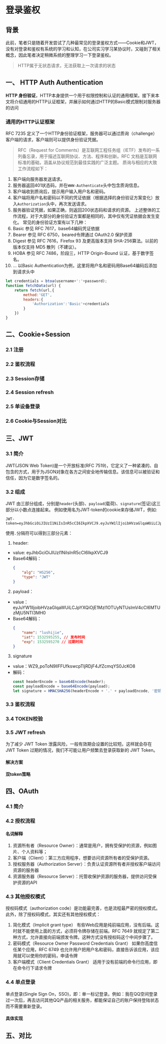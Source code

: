 # 登录鉴权
## 背景
此前，笔者只是随着开发尝试了几种最常见的登录鉴权方式——Cookie和JWT，没有对登录和鉴权有系统的学习和认知，在公司实习学习某协议时，又碰到了相关概念，因此笔者决定稍微系统的整理学习一下登录鉴权。
> HTTP属于无状态请求，无法获取上一次请求的状态
## 一、 HTTP Auth Authentication
**HTTP 身份验证**，HTTP本身提供一个用于权限控制和认证的通用框架。接下来本文将介绍通用的HTTP认证框架，并展示如何通过HTTP的Basic模式限制对服务器的访问
### 通用的HTTP认证框架
RFC 7235 定义了一个HTTP身份验证框架，服务器可以通过质询（challenge）客户端的请求，客户端则可以提供身份验证凭据。
> RFC（Request for Comments）是互联网工程任务组（IETF）发布的一系列备忘录，用于描述互联网协议、方法、程序和创新。RFC 文档是互联网标准的基础，涵盖从协议规范到最佳实践的广泛主题。
质询与相应的大致工作流程如下：
1. 客户端向服务器发送请求。
2. 服务器返回401状态码，并在`WWW-Authenticate`头中包含质询信息。
3. 客户端收到质询后，提示用户输入用户名和密码。
4. 客户端将用户名和密码以不同的凭证依据（根据选择的身份验证方案变化）放入`Authorization`头中，再次发送请求。
5. 服务器验证凭据，如果正确，则返回200状态码和请求的资源。
上述整体的工作流程，对于大部分的身份验证方案都是相同的，其中仅有凭证依据会发生变化。
常见的身份验证方案有以下几种：
1. Basic 参见 RFC 7617，base64编码凭证依据
2. Bearer 参见 RFC 6750，beared令牌通过 OAuth2.0 保护资源
3. Digest 参见 RFC 7616，Firefox 93 及更高版本支持 SHA-256算法。以前的版本仅支持 MD5 散列（不建议）。
4. HOBA 参见 RFC 7486，阶段三，HTTP Origin-Bound 认证，基于数字签名。
5. ...
以Basic Authentication为例，这里将用户名和密码用Base64编码后添加到请求头中
```js
let credentials = btoa(username+':'+password);
function fetchData(url) {
    return fetch(url,{
        method:'GET',
        headers:{
            'Authorization':'Basic'+credentials
        }
    })
}
```
## 二、Cookie+Session
### 2.1 注册
### 2.2 鉴权流程
### 2.3 Session存储
### 2.4 Session refresh
### 2.5 单设备登录
### 2.6 Cookie与Session对比
## 三、JWT
### 3.1 简介
JWT(JSON Web Token)是一个开放标准(RFC 7519)，它定义了一种紧凑的、自包含的方式，用于为JSON对象在各方之间安全地传输信息。该信息可以被验证和信任，因为它是数字签名的。
### 3.2 组成
JWT 由三部分组成，分别是`header`(头部)、`payload`(载荷)、`signature`(签证)这三部分以小数点连接起来。
例如使用名为JWT-token的cookie来存储JWT，例如:
```
JWT-token=eyJhbGciOiJIUzI1NiIsInR5cCI6IkpXVCJ9.eyJuYW1lIjoibHVzaGlqaWUiLCJpYXQiOjE1MzI1OTUyNTUsImV4cCI6MTUzMjU5NTI3MH0.WZ9_poToN9llFFUfkswcpTljRDjF4JfZcmqYS0JcKO8;
```
使用`.`分隔符可以得到三部分元素：
1. header:
- value: eyJhbGciOiJIUzI1NiIsInR5cCI6IkpXVCJ9
- Base64解码：
    ```json
    {
        "alg": "HS256", 
        "type": "JWT"
    }
    ```
2. payload：
- value：eyJuYW1lIjoibHVzaGlqaWUiLCJpYXQiOjE1MzI1OTUyNTUsImV4cCI6MTUzMjU5NTI3MH0      
- Base64解码：
    ```json
    {
        "name": "lushijie",
        "iat": 1532595255, // 发布时间
        "exp": 1532595270 // 过期时间
    }
    ```
3. signature
- value：WZ9_poToN9llFFUfkswcpTljRDjF4JfZcmqYS0JcKO8
- 解码：
    ```js
    const headerEncode = base64Encode(header);
    const payloadEncode = base64Encode(payload);
    let signature = HMACSHA256(headerEncode + '.' + payloadEncode, '密钥');
    ```
### 3.3 鉴权流程
### 3.4 TOKEN校验
### 3.5 JWT refresh
为了减少 JWT Token 泄露风险，一般有效期会设置的比较短。这样就会存在 JWT Token 过期的情况，我们不可能让用户频繁去登录获取新的 JWT Token。
#### 解决方案
**双token策略**
## 四、OAuth
### 4.1 简介
### 4.2 授权流程
#### 名词解释
1. 资源所有者（Resource Owner）：通常是用户，拥有受保护的资源，例如图片、个人资料等；
2. 客户端（Client）：第三方应用程序，想要访问资源所有者的受保护资源。
3. 授权服务器（Authorization Server）：负责认证资源所有者并授权客户端访问资源的服务器
4. 资源服务器（Resource Server）：托管收保护资源的服务器，提供访问受保护资源的API
### 4.3 其他授权模式
授权码模式（authorization code）是功能最完善，也是流程最严密的授权模式。此外，除了授权码模式，其实还有其他授权模式：
1. 简化模式（Implicit grant type）
有些Web应用是纯前端应用，没有后端。这时就不能使用上面的方式，必须将令牌存储在前端。RFC 7649 就规定了第二种方式，允许直接向前端颁发令牌。这种方式没有授权码这个中间步骤了。
2. 密码模式（Resource Owner Password Credentials Grant）
如果你高度信任某个应用，RFC 6749 也允许用户把用户名和密码，直接告诉该应用，该应用就可以使用你的密码，申请令牌
3. 客户端模式（Client Credentials Grant）
适用于没有前端的命令行应用，即在命令行下请求令牌
### 4.4 单点登录
单点登录(Single Sign On，SSO)，即：单一标记登录。例如：我在QQ空间登录过一次后，再去访问其他QQ产品的相关服务，都能保证自己的账户保持登陆状态而不需要重新登录。
#### 具体实现

## 五、对比